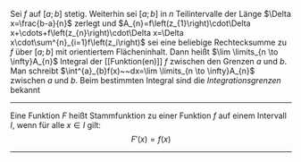 Sei $f$ auf $\left[a;b\right]$ stetig. Weiterhin sei $\left[a;b\right]$ in $n$ Teilintervalle der Länge $\Delta x=\frac{b-a}{n}$ zerlegt und $A_{n}=f\left(z_{1}\right)\cdot\Delta x+\cdots+f\left(z_{n}\right)\cdot\Delta x=\Delta x\cdot\sum^{n}_{i=1}f\left(z_i\right)$ sei eine beliebige Rechtecksumme zu $f$ über $\left[a;b\right]$ mit orientiertem Flächeninhalt. Dann heißt $\lim \limits_{n \to \infty}A_{n}$ Integral der [[Funktion(en)]] $f$ zwischen den Grenzen $a$ und $b$.
Man schreibt $\int^{a}_{b}f(x)~~dx=\lim \limits_{n \to \infty}A_{n}$ zwischen $a$ und $b$.
Beim bestimmten Integral sind die *Integrationsgrenzen* bekannt

---

Eine Funktion $F$ heißt Stammfunktion zu einer Funktion $f$ auf einem Intervall $I$, wenn für alle $x\in I$ gilt:
$$F'(x)=f(x)$$

---
